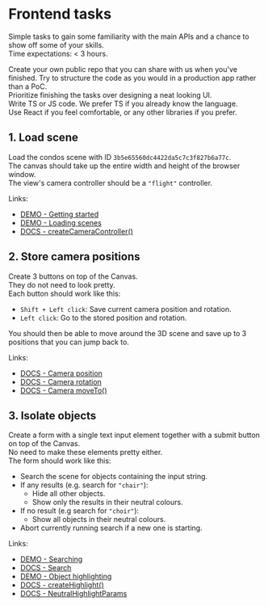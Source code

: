 # Frontend tasks

Simple tasks to gain some familiarity with the main APIs and a chance to show off some of your skills.  
Time expectations: < 3 hours.

Create your own public repo that you can share with us when you've finished.
Try to structure the code as you would in a production app rather than a PoC.  
Prioritize finishing the tasks over designing a neat looking UI.  
Write TS or JS code. We prefer TS if you already know the language.  
Use React if you feel comfortable, or any other libraries if you prefer. 

## 1. Load scene

Load the condos scene with ID `3b5e65560dc4422da5c7c3f827b6a77c`.  
The canvas should take up the entire width and height of the browser window.  
The view's camera controller should be a `"flight"` controller.

Links:
- [DEMO - Getting started](https://docs.novorender.com/docs/tutorials/getting_started)
- [DEMO - Loading scenes](https://docs.novorender.com/docs/tutorials/loading_scenes)
- [DOCS - createCameraController()](https://docs.novorender.com/docs/webgl-api/interfaces/NovoRender.API#createcameracontroller)

## 2. Store camera positions

Create 3 buttons on top of the Canvas.  
They do not need to look pretty.  
Each button should work like this: 

- `Shift + Left click`: Save current camera position and rotation.
- `Left click`: Go to the stored position and rotation.

You should then be able to move around the 3D scene and save up to 3 positions that you can jump back to.

Links:
- [DOCS - Camera position](https://docs.novorender.com/docs/webgl-api/interfaces/NovoRender.Camera#position)
- [DOCS - Camera rotation](https://docs.novorender.com/docs/webgl-api/interfaces/NovoRender.Camera#rotation)
- [DOCS - Camera moveTo()](https://docs.novorender.com/docs/webgl-api/interfaces/NovoRender.CameraController#moveto)

## 3. Isolate objects  

Create a form with a single text input element together with a submit button on top of the Canvas.  
No need to make these elements pretty either.  
The form should work like this:  
- Search the scene for objects containing the input string.
- If any results (e.g. search for `"chair"`):
    - Hide all other objects.
    - Show only the results in their neutral colours. 
- If no result (e.g search for `"choir"`):
    - Show all objects in their neutral colours.
- Abort currently running search if a new one is starting.  

Links:
- [DEMO - Searching](https://docs.novorender.com/docs/tutorials/searching)
- [DOCS - Search](https://docs.novorender.com/docs/webgl-api/interfaces/NovoRender.Scene#search)
- [DEMO - Object highlighting](https://docs.novorender.com/docs/tutorials/object_selection#object-highlighting)
- [DOCS - createHighlight()](https://docs.novorender.com/docs/webgl-api/interfaces/NovoRender.API#createhighlight)
- [DOCS - NeutralHighlightParams](https://docs.novorender.com/docs/webgl-api/interfaces/NovoRender.NeutralHighlightParams)
